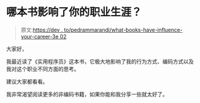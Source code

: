# 哪本书影响了你的职业生涯？

> 原文:[https://dev . to/pedrammarandi/what-books-have-influence-your-career-3e 02](https://dev.to/pedrammarandi/what-books-has-influenced-your-career-3e02)

大家好，

我最近读了《实用程序员》这本书，它极大地影响了我的行为方式、编码方式以及我对这个职业不同方面的思考。

建议大家都看看。

我非常渴望阅读更多的非编码书籍，如果你能和我分享一些就太好了。
